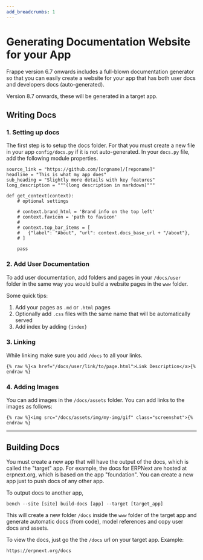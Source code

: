```yaml
---
add_breadcrumbs: 1
---
```

# Generating Documentation Website for your App

Frappe version 6.7 onwards includes a full-blown documentation generator so that you can easily create a website for your app that has both user docs and developers docs (auto-generated).

Version 8.7 onwards, these will be generated in a target app.

## Writing Docs

### 1. Setting up docs

The first step is to setup the docs folder. For that you must create a new file in your app `config/docs.py` if it is not auto-generated. In your `docs.py` file, add the following module properties.


    source_link = "https://github.com/[orgname]/[reponame]"
    headline = "This is what my app does"
    sub_heading = "Slightly more details with key features"
    long_description = """(long description in markdown)"""

    def get_context(context):
        # optional settings

        # context.brand_html = 'Brand info on the top left'
        # context.favicon = 'path to favicon'
        #
        # context.top_bar_items = [
        #   {"label": "About", "url": context.docs_base_url + "/about"},
        # ]

    	pass

### 2. Add User Documentation

To add user documentation, add folders and pages in your `/docs/user` folder in the same way you would build a website pages in the `www` folder.

Some quick tips:

1. Add your pages as `.md` or `.html` pages
2. Optionally add `.css` files with the same name that will be automatically served
3. Add index by adding `{index}`

### 3. Linking

While linking make sure you add `/docs` to all your links.


    {% raw %}<a href="/docs/user/link/to/page.html">Link Description</a>{% endraw %}


### 4. Adding Images

You can add images in the `/docs/assets` folder. You can add links to the images as follows:

    {% raw %}<img src="/docs/assets/img/my-img/gif" class="screenshot">{% endraw %}

---


## Building Docs

You must create a new app that will have the output of the docs, which is called the "target" app. For example, the docs for ERPNext are hosted at erpnext.org, which is based on the app "foundation". You can create a new app just to push docs of any other app.

To output docs to another app,

    bench --site [site] build-docs [app] --target [target_app]

This will create a new folder `/docs` inside the `www` folder of the target app and generate automatic docs (from code), model references and copy user docs and assets.

To view the docs, just go the the `/docs` url on your target app. Example:

    https://erpnext.org/docs
